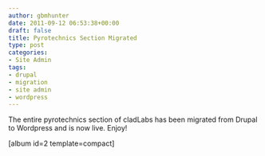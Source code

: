 ```yaml
---
author: gbmhunter
date: 2011-09-12 06:53:38+00:00
draft: false
title: Pyrotechnics Section Migrated
type: post
categories:
- Site Admin
tags:
- drupal
- migration
- site admin
- wordpress
---
```


The entire pyrotechnics section of cladLabs has been migrated from Drupal to Wordpress and is now live. Enjoy!

[album id=2 template=compact]
